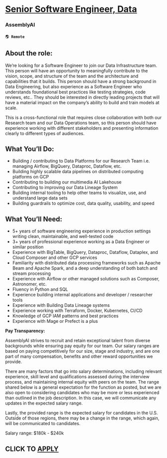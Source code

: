# [Senior Software Engineer, Data ](https://www.remotewlb.com/apply/senior-software-engineer-data-109055)  
### AssemblyAI  
#### `🌎 Remote`  

## **About the role:**

We’re looking for a Software Engineer to join our Data Infrastructure team. This person will have an opportunity to meaningfully contribute to the vision, scope, and structure of the team and the architecture and capabilities that it builds. This person should have a strong background in Data Engineering, but also experience as a Software Engineer who understands foundational best practices like testing strategies, code reviews, etc.. They should be interested in directly leading projects that will have a material impact on the company’s ability to build and train models at scale.

This is a cross-functional role that requires close collaboration with both our Research team and our Data Operations team, so this person should have experience working with different stakeholders and presenting information clearly to different types of audiences.

## **What You’ll Do:**

  * Building / contributing to Data Platforms for our Research Team i.e. managing Airflow, BigQuery, Dataproc, Dataflow, etc.
  * Building highly scalable data pipelines on distributed computing platforms on GCP
  * Contributing to building our multimedia AI Lakehouse
  * Contributing to improving our Data Lineage System
  * Building internal tooling to help other teams to visualize, use, and understand large data sets
  * Building guardrails to optimize cost, data quality, usability, and speed

## **What You’ll Need:**

  * 5+ years of software engineering experience in production settings writing clean, maintainable, and well-tested code
  * 3+ years of professional experience working as a Data Engineer or similar position
  * Experience with BigTable, BigQuery, Dataproc, Dataflow, Dataplex, and Cloud Composer and other GCP services
  * Familiarity with distributed data processing frameworks such as Apache Beam and Apache Spark, and a deep understanding of both batch and stream processing
  * Experience with Airflow or other managed solutions such as Composer, Astronomer, etc.
  * Fluency in Python and SQL
  * Experience building internal applications and developer / researcher tools 
  * Experience with Building Data Lineage systems
  * Experience working with Terraform, Docker, Kubernetes, CI/CD
  * Knowledge of GCP IAM patterns and best practices 
  * Experience with Mage or Prefect is a plus

**Pay Transparency:**

AssemblyAI strives to recruit and retain exceptional talent from diverse backgrounds while ensuring pay equity for our team. Our salary ranges are based on paying competitively for our size, stage and industry, and are one part of many compensation, benefits and other reward opportunities we provide.

There are many factors that go into salary determinations, including relevant experience, skill level and qualifications assessed during the interview process, and maintaining internal equity with peers on the team. The range shared below is a general expectation for the function as posted, but we are also open to considering candidates who may be more or less experienced than outlined in the job description. In this case, we will communicate any updates in the expected salary range.

Lastly, the provided range is the expected salary for candidates in the U.S. Outside of those regions, there may be a change in the range, which again, will be communicated to candidates.

Salary range: $180k - $240k

  
## CLICK TO [APPLY](https://www.remotewlb.com/apply/senior-software-engineer-data-109055)

